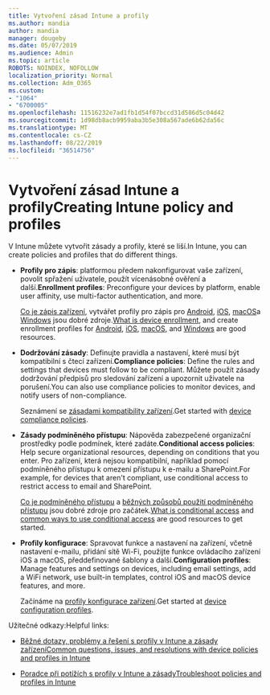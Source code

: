 ```yaml
---
title: Vytvoření zásad Intune a profily
ms.author: mandia
author: mandia
manager: dougeby
ms.date: 05/07/2019
ms.audience: Admin
ms.topic: article
ROBOTS: NOINDEX, NOFOLLOW
localization_priority: Normal
ms.collection: Adm_O365
ms.custom:
- "1064"
- "6700005"
ms.openlocfilehash: 11516232e7ad1fb1d54f07bccd31d586d5c04d42
ms.sourcegitcommit: 1d98db8acb9959aba3b5e308a567ade6b62da56c
ms.translationtype: MT
ms.contentlocale: cs-CZ
ms.lasthandoff: 08/22/2019
ms.locfileid: "36514756"
---
```

# <a name="creating-intune-policy-and-profiles"></a><span data-ttu-id="ea946-102">Vytvoření zásad Intune a profily</span><span class="sxs-lookup"><span data-stu-id="ea946-102">Creating Intune policy and profiles</span></span>

<span data-ttu-id="ea946-103">V Intune můžete vytvořit zásady a profily, které se liší.</span><span class="sxs-lookup"><span data-stu-id="ea946-103">In Intune, you can create policies and profiles that do different things.</span></span>

- <span data-ttu-id="ea946-104">**Profily pro zápis**: platformou předem nakonfigurovat vaše zařízení, povolit spřažení uživatele, použít vícenásobné ověření a další.</span><span class="sxs-lookup"><span data-stu-id="ea946-104">**Enrollment profiles**: Preconfigure your devices by platform, enable user affinity, use multi-factor authentication, and more.</span></span>

  <span data-ttu-id="ea946-105">[Co je zápis zařízení](https://docs.microsoft.com/intune/device-enrollment), vytvářet profily pro zápis pro [Android](https://docs.microsoft.com/intune/android-enroll), [iOS](https://docs.microsoft.com/intune/ios-enroll), [macOS](https://docs.microsoft.com/intune/macos-enroll)a [Windows](https://docs.microsoft.com/intune/windows-enrollment-methods) jsou dobré zdroje.</span><span class="sxs-lookup"><span data-stu-id="ea946-105">[What is device enrollment](https://docs.microsoft.com/intune/device-enrollment), and create enrollment profiles for [Android](https://docs.microsoft.com/intune/android-enroll), [iOS](https://docs.microsoft.com/intune/ios-enroll), [macOS](https://docs.microsoft.com/intune/macos-enroll), and [Windows](https://docs.microsoft.com/intune/windows-enrollment-methods) are good resources.</span></span>

- <span data-ttu-id="ea946-106">**Dodržování zásady**: Definujte pravidla a nastavení, které musí být kompatibilní s čtecí zařízení.</span><span class="sxs-lookup"><span data-stu-id="ea946-106">**Compliance policies**: Define the rules and settings that devices must follow to be compliant.</span></span> <span data-ttu-id="ea946-107">Můžete použít zásady dodržování předpisů pro sledování zařízení a upozornit uživatele na porušení.</span><span class="sxs-lookup"><span data-stu-id="ea946-107">You can also use compliance policies to monitor devices, and notify users of non-compliance.</span></span>

  <span data-ttu-id="ea946-108">Seznámení se [zásadami kompatibility zařízení](https://docs.microsoft.com/intune/device-compliance-get-started).</span><span class="sxs-lookup"><span data-stu-id="ea946-108">Get started with [device compliance policies](https://docs.microsoft.com/intune/device-compliance-get-started).</span></span>
- <span data-ttu-id="ea946-109">**Zásady podmíněného přístupu**: Nápověda zabezpečené organizační prostředky podle podmínek, které zadáte.</span><span class="sxs-lookup"><span data-stu-id="ea946-109">**Conditional access policies**: Help secure organizational resources, depending on conditions that you enter.</span></span> <span data-ttu-id="ea946-110">Pro zařízení, která nejsou kompatibilní, například pomocí podmíněného přístupu k omezení přístupu k e-mailu a SharePoint.</span><span class="sxs-lookup"><span data-stu-id="ea946-110">For example, for devices that aren't compliant, use conditional access to restrict access to email and SharePoint.</span></span>

  <span data-ttu-id="ea946-111">[Co je podmíněného přístupu](https://docs.microsoft.com/intune/conditional-access) a [běžných způsobů použití podmíněného přístupu](https://docs.microsoft.com/intune/conditional-access-intune-common-ways-use) jsou dobré zdroje pro začátek.</span><span class="sxs-lookup"><span data-stu-id="ea946-111">[What is conditional access](https://docs.microsoft.com/intune/conditional-access) and [common ways to use conditional access](https://docs.microsoft.com/intune/conditional-access-intune-common-ways-use) are good resources to get started.</span></span>

- <span data-ttu-id="ea946-112">**Profily konfigurace**: Spravovat funkce a nastavení na zařízení, včetně nastavení e-mailu, přidání sítě Wi-Fi, použijte funkce ovládacího zařízení iOS a macOS, předdefinované šablony a další.</span><span class="sxs-lookup"><span data-stu-id="ea946-112">**Configuration profiles**: Manage features and settings on devices, including email settings, add a WiFi network, use built-in templates, control iOS and macOS device features, and more.</span></span>

  <span data-ttu-id="ea946-113">Začínáme na [profily konfigurace zařízení](https://docs.microsoft.com/intune/device-profiles).</span><span class="sxs-lookup"><span data-stu-id="ea946-113">Get started at [device configuration profiles](https://docs.microsoft.com/intune/device-profiles).</span></span>

<span data-ttu-id="ea946-114">Užitečné odkazy:</span><span class="sxs-lookup"><span data-stu-id="ea946-114">Helpful links:</span></span>

- [<span data-ttu-id="ea946-115">Běžné dotazy, problémy a řešení s profily v Intune a zásady zařízení</span><span class="sxs-lookup"><span data-stu-id="ea946-115">Common questions, issues, and resolutions with device policies and profiles in Intune</span></span>](https://docs.microsoft.com/intune/device-profile-troubleshoot)

- [<span data-ttu-id="ea946-116">Poradce při potížích s profily v Intune a zásady</span><span class="sxs-lookup"><span data-stu-id="ea946-116">Troubleshoot policies and profiles in Intune</span></span>](https://docs.microsoft.com/intune/troubleshoot-policies-in-microsoft-intune)
